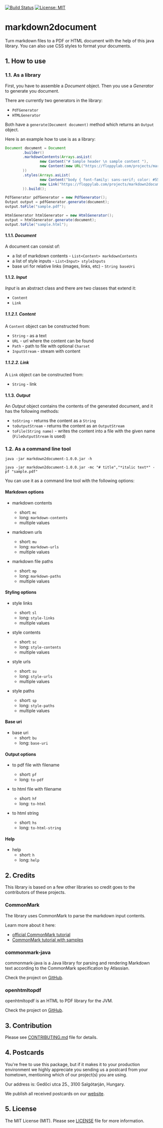 [![Build Status](https://travis-ci.org/floppylab/markdown2document.svg?branch=master)](https://travis-ci.org/floppylab/markdown2document) 
[![License: MIT](https://img.shields.io/badge/License-MIT-blue.svg)](LICENCE)

# markdown2document

Turn markdown files to a PDF or HTML document with the help of this java library. You can also use CSS styles to format your documents.

## 1. How to use

### 1.1. As a library

First, you have to assemble a _Document_ object. Then you use a _Generator_ to generate you document.

There are currently two generators in the library:
- `PdfGenerator`
- `HTMLGenerator`

Both have a `generate(Document document)` method which returns an `Output` object.

Here is an example how to use is as a library:

``` java
Document document = Document
        .builder()
        .markdownContents(Arrays.asList(
                new Content("# Sample header \n sample content "),
                new Content(new URL("https://floppylab.com/projects/markdown2document/sample.md"))
        ))
        .styles(Arrays.asList(
                new Content("body { font-family: sans-serif; color: #555; /* some comment*/ }"),
                new Link("https://floppylab.com/projects/markdown2document/sample.css")
        )).build();

PdfGenerator pdfGenerator = new PdfGenerator();
Output output = pdfGenerator.generate(document);
output.toFile("sample.pdf");

HtmlGenerator htmlGenerator = new HtmlGenerator();
output = htmlGenerator.generate(document);
output.toFile("sample.html");
```

#### 1.1.1. _Document_

A document can consist of:
- a list of markdown contents - `List<Content> markdownContents`
- a list of style inputs - `List<Input> styleInputs`
- base uri for relative links (images, links, etc) - `String baseUri`

#### 1.1.2. _Input_

_Input_ is an abstract class and there are two classes that extend it:

- `Content` 
- `Link`

##### 1.1.2.1. _Content_

A `Content` object can be constructed from:
- `String` - as a text
- `URL` - url where the content can be found
- `Path` - path to file with optional `Charset`
- `InputStream` - stream with content

##### 1.1.2.2. _Link_

A `Link` object can be constructed from:
- `String` - link

#### 1.1.3. _Output_

An _Output_ object contains the contents of the generated document, and it has the following methods:
- `toString` - returns the content as a `String`
- `toOutputStream` - returns the content as an `OutputStream`
- `toFile(String name)` - writes the content into a file with the given name (`FileOutputStream` is used)

### 1.2. As a command line tool

```
java -jar markdown2document-1.0.0.jar -h

java -jar markdown2document-1.0.0.jar -mc "# title","*italic text*" -pf "sample.pdf"
```

You can use it as a command line tool with the following options:

#### Markdown options
- markdown contents
    - short: `mc`
    - long: `markdown-contents`
    - multiple values

- markdown urls
    - short: `mu`
    - long: `markdown-urls`
    - multiple values

- markdown file paths
    - short: `mp`
    - long: `markdown-paths`
    - multiple values

#### Styling options
- style links
    - short: `sl`
    - long: `style-links`
    - multiple values

- style contents
    - short: `sc`
    - long: `style-contents`
    - multiple values

- style urls
    - short: `su`
    - long: `style-urls`
    - multiple values

- style paths
    - short: `sp`
    - long: `style-paths`
    - multiple values

#### Base uri 
- base uri
    - short: `bu`
    - long: `base-uri`

#### Output options 
- to pdf file with filename
    - short: `pf`
    - long: `to-pdf`

- to html file with filename
    - short: `hf`
    - long: `to-html`

- to html string
    - short: `hs`
    - long: `to-html-string`

#### Help
- help
    - short: `h`
    - long: `help`


## 2. Credits

This library is based on a few other libraries so credit goes to the contributors of these projects.

### CommonMark 

The library uses CommonMark to parse the markdown input contents.

Learn more about it here: 
- [official CommonMark tutorial](https://commonmark.org/help/tutorial/)
- [CommonMark tutorial with samples](https://github.com/thephpleague/commonmark/blob/master/tests/benchmark/sample.md)

### commonmark-java

commonmark-java is a Java library for parsing and rendering Markdown text according to the CommonMark specification by Atlassian.

Check the project on [GitHub](https://github.com/atlassian/commonmark-java).

### openhtmltopdf

openhtmltopdf is an HTML to PDF library for the JVM.

Check the project on [GitHub](https://github.com/danfickle/openhtmltopdf).

## 3. Contribution

Please see [CONTRIBUTING.md](CONTRIBUTING.md) file for details.

## 4. Postcards
You're free to use this package, but if it makes it to your production environment we highly appreciate you sending us a postcard from your hometown, mentioning which of our project(s) you are using.

Our address is: Gedőci utca 25., 3100 Salgótarján, Hungary.

We publish all received postcards on our [website](https://floppylab.com).

## 5. License
The MIT License (MIT). Please see [LICENSE](LICENSE) file for more information.

